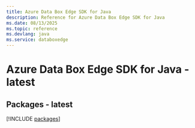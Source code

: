 ```yaml
---
title: Azure Data Box Edge SDK for Java
description: Reference for Azure Data Box Edge SDK for Java
ms.date: 08/13/2025
ms.topic: reference
ms.devlang: java
ms.service: databoxedge
---
```

# Azure Data Box Edge SDK for Java - latest
## Packages - latest
[!INCLUDE [packages](data-box-edge-index.md)]